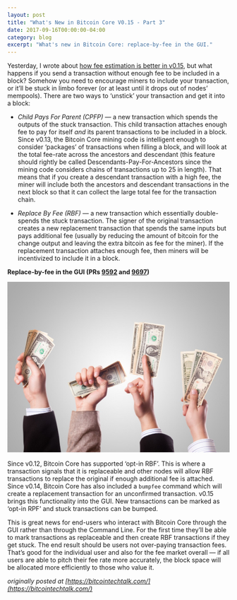 ```yaml
---
layout: post
title: "What's New in Bitcoin Core V0.15 - Part 3"
date: 2017-09-16T00:00:00-04:00
category: blog
excerpt: "What's new in Bitcoin Core: replace-by-fee in the GUI."
---
```


Yesterday, I wrote about [how fee estimation is better in
v0.15](/whats-new-in-bitcoin-core-v0.15-pt2/),
but what happens if you send a transaction without enough fee to be included in
a block? Somehow you need to encourage miners to include your transaction, or
it’ll be stuck in limbo forever (or at least until it drops out of nodes’
mempools). There are two ways to ‘unstick’ your transaction and get it into a
block:

* *Child Pays For Parent (CPFP)* — a new transaction which spends the outputs of
  the stuck transaction. This child transaction attaches enough fee to pay for
  itself *and* its parent transactions to be included in a block. Since v0.13, the
  Bitcoin Core mining code is intelligent enough to consider ‘packages’ of
  transactions when filling a block, and will look at the total fee-rate across
  the ancestors and descendant (this feature should rightly be called
  Descendants-Pay-For-Ancestors since the mining code considers chains of
  transactions up to 25 in length). That means that if you create a descendant
  transaction with a high fee, the miner will include both the ancestors and
  descendant transactions in the next block so that it can collect the large total
  fee for the transaction chain.

* *Replace By Fee (RBF)* — a new transaction which essentially double-spends the
  stuck transaction. The signer of the original transaction creates a new
  replacement transaction that spends the same inputs but pays additional fee
  (usually by reducing the amount of bitcoin for the change output and leaving the
  extra bitcoin as fee for the miner). If the replacement transaction attaches
  enough fee, then miners will be incentivized to include it in a block.

**Replace-by-fee in the GUI (PRs [9592](https://github.com/bitcoin/bitcoin/pull/9592) and [9697](https://github.com/bitcoin/bitcoin/pull/9697))**

<img src="./hands_cash.jpeg" class="center-img">

Since v0.12, Bitcoin Core has supported ‘opt-in RBF’. This is where a
transaction signals that it is replaceable and other nodes will allow RBF
transactions to replace the original if enough additional fee is attached. Since
v0.14, Bitcoin Core has also included a `bumpfee` command which will create a
replacement transaction for an unconfirmed transaction. v0.15 brings this
functionality into the GUI. New transactions can be marked as ‘opt-in RPF’ and
stuck transactions can be bumped.

This is great news for end-users who interact with Bitcoin Core through the GUI
rather than through the Command Line. For the first time they’ll be able to mark
transactions as replaceable and then create RBF transactions if they get stuck.
The end result should be users not over-paying transaction fees. That’s good for
the individual user and also for the fee market overall — if all users are able
to pitch their fee rate more accurately, the block space will be allocated more
efficiently to those who value it.

_originally posted at [https://bitcointechtalk.com/](https://bitcointechtalk.com/)_
